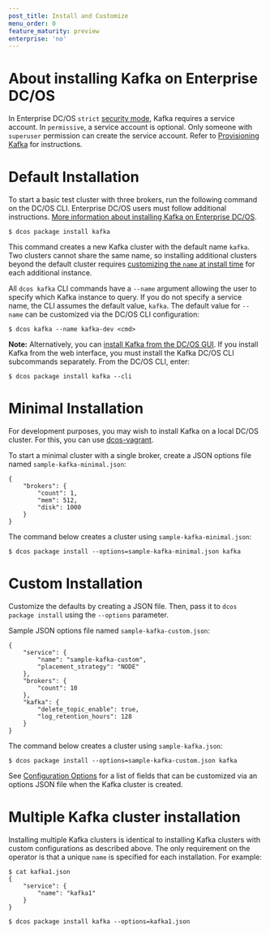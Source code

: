 ```yaml
---
post_title: Install and Customize
menu_order: 0
feature_maturity: preview
enterprise: 'no'
---
```


# About installing Kafka on Enterprise DC/OS

 <a name="install-enterprise"></a>
 In Enterprise DC/OS `strict` [security mode](https://docs.mesosphere.com/1.9/administration/installing/custom/configuration-parameters/#security), Kafka requires a service account. In `permissive`, a service account is optional. Only someone with `superuser` permission can create the service account. Refer to [Provisioning Kafka](https://docs.mesosphere.com/1.9/administration/id-and-access-mgt/service-auth/kafka-auth/) for instructions.

# Default Installation

To start a basic test cluster with three brokers, run the following command on the DC/OS CLI. Enterprise DC/OS users must follow additional instructions. [More information about installing Kafka on Enterprise DC/OS](#install-enterprise).

    $ dcos package install kafka
    

This command creates a new Kafka cluster with the default name `kafka`. Two clusters cannot share the same name, so installing additional clusters beyond the default cluster requires [customizing the `name` at install time][4] for each additional instance.

All `dcos kafka` CLI commands have a `--name` argument allowing the user to specify which Kafka instance to query. If you do not specify a service name, the CLI assumes the default value, `kafka`. The default value for `--name` can be customized via the DC/OS CLI configuration:

    $ dcos kafka --name kafka-dev <cmd>
    
**Note:** Alternatively, you can [install Kafka from the DC/OS GUI](https://docs.mesosphere.com/1.8/usage/managing-services/install/). If you install Kafka from the web interface, you must install the Kafka DC/OS CLI subcommands separately. From the DC/OS CLI, enter:

    $ dcos package install kafka --cli

# Minimal Installation

For development purposes, you may wish to install Kafka on a local DC/OS cluster. For this, you can use [dcos-vagrant][5].

To start a minimal cluster with a single broker, create a JSON options file named `sample-kafka-minimal.json`:

    {
        "brokers": {
            "count": 1,
            "mem": 512,
            "disk": 1000
        }
    }
    

The command below creates a cluster using `sample-kafka-minimal.json`:

    $ dcos package install --options=sample-kafka-minimal.json kafka
    
<a name="custom-installation"></a>
# Custom Installation

Customize the defaults by creating a JSON file. Then, pass it to `dcos package install` using the `--options` parameter.

Sample JSON options file named `sample-kafka-custom.json`:

    {
        "service": {
            "name": "sample-kafka-custom",
            "placement_strategy": "NODE"
        },
        "brokers": {
            "count": 10
        },
        "kafka": {
            "delete_topic_enable": true,
            "log_retention_hours": 128
        }
    }
    

The command below creates a cluster using `sample-kafka.json`:

    $ dcos package install --options=sample-kafka-custom.json kafka
    

See [Configuration Options][6] for a list of fields that can be customized via an options JSON file when the Kafka cluster is created.

# Multiple Kafka cluster installation

Installing multiple Kafka clusters is identical to installing Kafka clusters with custom configurations as described above. The only requirement on the operator is that a unique `name` is specified for each installation. For example:

    $ cat kafka1.json
    {
        "service": {
            "name": "kafka1"
        }
    }
    
    $ dcos package install kafka --options=kafka1.json

 [4]: #custom-installation
 [5]: https://github.com/mesosphere/dcos-vagrant
 [6]: https://docs.mesosphere.com/1.9/usage/service-guides/kafka/configure#configuration-options
